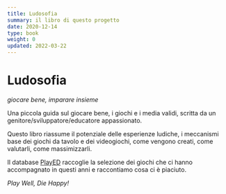 ```yaml
---
title: Ludosofia
summary: il libro di questo progetto
date: 2020-12-14
type: book
weight: 0
updated: 2022-03-22
---
```

# Ludosofia
_giocare bene, imparare insieme_

Una piccola guida sul giocare bene, i giochi e i media validi, scritta da un genitore/sviluppatore/educatore appassionato.

Questo libro riassume il potenziale delle esperienze ludiche, i meccanismi base dei giochi da tavolo e dei videogiochi, come vengono creati, come valutarli, come massimizzarli.

Il database [PlayED](../played/index.md) raccoglie la selezione dei giochi che ci hanno accompagnato in questi anni e raccontiamo cosa ci è piaciuto.

_Play Well, Die Happy!_